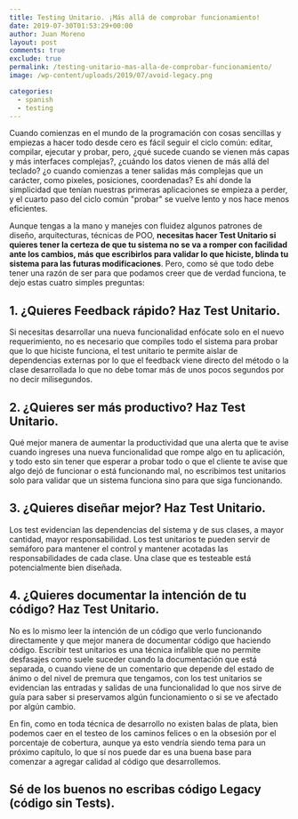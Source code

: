 ```yaml
---
title: Testing Unitario. ¡Más allá de comprobar funcionamiento!
date: 2019-07-30T01:53:29+00:00
author: Juan Moreno
layout: post
comments: true
exclude: true
permalink: /testing-unitario-mas-alla-de-comprobar-funcionamiento/
image: /wp-content/uploads/2019/07/avoid-legacy.png

categories:
  - spanish
  - testing
---
```


Cuando comienzas en el mundo de la programación con cosas sencillas y empiezas a hacer todo desde cero es fácil seguir el ciclo común: editar, compilar, ejecutar y probar, pero, ¿qué sucede cuando se vienen más capas y más interfaces complejas?, ¿cuándo los datos vienen de más allá del teclado? ¿o cuando comienzas a tener salidas más complejas que un carácter, como pixeles, posiciones, coordenadas? Es ahí donde la simplicidad que tenían nuestras primeras aplicaciones se empieza a perder, y el cuarto paso del ciclo común "probar" se vuelve lento y nos hace menos eficientes.

Aunque tengas a la mano y manejes con fluidez algunos patrones de diseño, arquitecturas, técnicas de POO, **necesitas hacer Test Unitario si quieres tener la certeza de que tu sistema no se va a romper con facilidad ante los cambios, más que escribirlos para validar lo que hiciste, blinda tu sistema para las futuras modificaciones**. Pero, como sé que todo debe tener una razón de ser para que podamos creer que de verdad funciona, te dejo estas cuatro simples preguntas:

## 1. ¿Quieres Feedback rápido? Haz Test Unitario.

Si necesitas desarrollar una nueva funcionalidad enfócate solo en el nuevo requerimiento, no es necesario que compiles todo el sistema para probar que lo que hiciste funciona, el test unitario te permite aislar de dependencias externas por lo que el feedback viene directo del método o la clase desarrollada lo que no debe tomar más de unos pocos segundos por no decir milisegundos.

## 2. ¿Quieres ser más productivo? Haz Test Unitario.

Qué mejor manera de aumentar la productividad que una alerta que te avise cuando ingreses una nueva funcionalidad que rompe algo en tu aplicación, y todo esto sin tener que esperar a probar todo o que el cliente te avise que algo dejó de funcionar o está funcionando mal, no escribimos test unitarios solo para validar que un sistema funciona sino para que siga funcionando.

## 3. ¿Quieres diseñar mejor? Haz Test Unitario.

Los test evidencian las dependencias del sistema y de sus clases, a mayor cantidad, mayor responsabilidad. Los test unitarios te pueden servir de semáforo para mantener el control y mantener acotadas las responsabilidades de cada clase. Una clase que es testeable está potencialmente bien diseñada.

## 4. ¿Quieres documentar la intención de tu código? Haz Test Unitario.

No es lo mismo leer la intención de un código que verlo funcionando directamente y que mejor manera de documentar código que haciendo código. Escribir test unitarios es una técnica infalible que no permite desfasajes como suele suceder cuando la documentación que está separada, o cuando viene de un comentario que depende del estado de ánimo o del nivel de premura que tengamos, con los test unitarios se evidencian las entradas y salidas de una funcionalidad lo que nos sirve de guía para saber si preservamos algún funcionamiento o si se ve afectado por algún cambio.

En fin, como en toda técnica de desarrollo no existen balas de plata, bien podemos caer en el testeo de los caminos felices o en la obsesión por el porcentaje de cobertura, aunque ya esto vendría siendo tema para un próximo capítulo, lo que sí nos puede dar es una buena base para comenzar a agregar calidad al código que desarrollemos.

## Sé de los buenos no escribas código Legacy (código sin Tests).